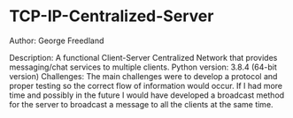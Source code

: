 # TCP-IP-Centralized-Server
Author: George Freedland

Description: A functional Client-Server Centralized Network that provides messaging/chat services to multiple clients. Python version: 3.8.4 (64-bit version) Challenges: The main challenges were to develop a protocol and proper testing so the correct flow of information would occur. If I had more time and possibly in the future I would have developed a broadcast method for the server to broadcast a message to all the clients at the same time.
